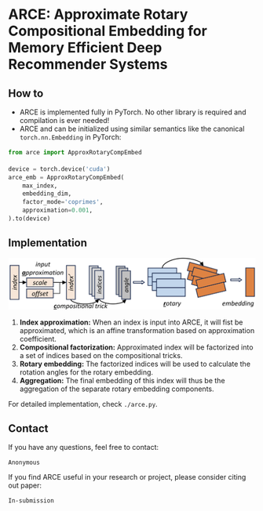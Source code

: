 # ARCE: Approximate Rotary Compositional Embedding for Memory Efficient Deep Recommender Systems


## How to
-  ARCE is implemented fully in PyTorch. No other library is required and compilation is ever needed!
- ARCE and can be initialized using similar semantics like the canonical `torch.nn.Embedding` in PyTorch:
```python
from arce import ApproxRotaryCompEmbed

device = torch.device('cuda')
arce_emb = ApproxRotaryCompEmbed(
    max_index,
    embedding_dim,
    factor_mode='coprimes',
    approximation=0.001,
).to(device)
```

## Implementation
![](./README/arce.png)

 1. **Index approximation:** When an index is input into ARCE, it will fist be approximated, which is an affine transformation based on approximation coefficient. 
 2. **Compositional factorization:** Approximated index will be factorized into a set of indices based on the compositional tricks.
 3. **Rotary embedding:** The factorized indices will be used to calculate the rotation angles for the rotary embedding. 
 4. **Aggregation:** The final embedding of this index will thus be the aggregation of the separate rotary embedding components.

For detailed implementation, check `./arce.py`.

## Contact
If you have any questions, feel free to contact:
```
Anonymous
```

If you find ARCE useful in your research or project, please consider citing out paper:
```
In-submission
```
